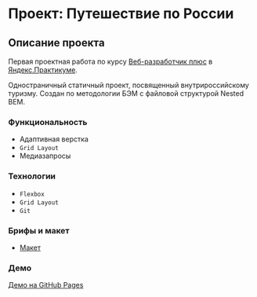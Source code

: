 # Проект: Путешествие по России

## Описание проекта

Первая проектная работа по курсу [Веб-разработчик плюс](https://practicum.yandex.ru/profile/web-plus/) в [Яндекс.Практикуме](https://practicum.yandex.ru/).

Одностраничный статичный проект, посвященный внутрироссийскому туризму. Создан по методологии БЭМ с файловой структурой Nested BEM.

### Функциональность

* Адаптивная верстка
* `Grid Layout`
* Медиазапросы

### Технологии

* `Flexbox`
* `Grid Layout`
* `Git`

### Брифы и макет

* [Макет](https://www.figma.com/file/5S2WSbEFL6awjVWJ0NWL8Q/Sprint-3_-Russia-_-desktop-mobile?node-id=28503%3A0)

### Демо

[Демо на GitHub Pages](https://elena-delikanova.github.io/russian-travel/index.html)
